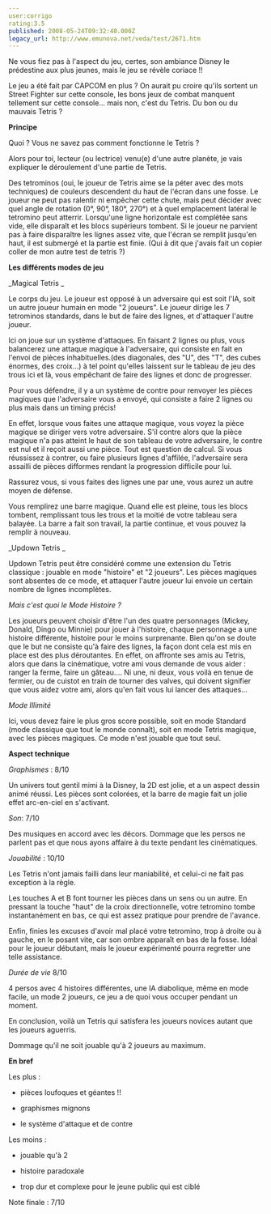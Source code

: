 ```yaml
---
user:corrigo
rating:3.5
published: 2008-05-24T09:32:40.000Z
legacy_url: http://www.emunova.net/veda/test/2671.htm
---
```

Ne vous fiez pas à l'aspect du jeu, certes, son ambiance Disney le prédestine aux plus jeunes, mais le jeu se révèle coriace !!  

Le jeu a été fait par CAPCOM en plus ? On aurait pu croire qu'ils sortent un Street Fighter sur cette console, les bons jeux de combat manquent tellement sur cette console... mais non, c'est du Tetris. Du bon ou du mauvais Tetris ?  

  

  

**Principe**  

  

Quoi ? Vous ne savez pas comment fonctionne le Tetris ?  

Alors pour toi, lecteur (ou lectrice) venu(e) d'une autre planète, je vais expliquer le déroulement d'une partie de Tetris.  

  

Des tetrominos (oui, le joueur de Tetris aime se la péter avec des mots techniques) de couleurs descendent du haut de l'écran dans une fosse. Le joueur ne peut pas ralentir ni empêcher cette chute, mais peut décider avec quel angle de rotation (0°, 90°, 180°, 270°) et à quel emplacement latéral le tetromino peut atterrir. Lorsqu'une ligne horizontale est complétée sans vide, elle disparaît et les blocs supérieurs tombent. Si le joueur ne parvient pas à faire disparaître les lignes assez vite, que l'écran se remplit jusqu'en haut, il est submergé et la partie est finie. (Qui à dit que j'avais fait un copier coller de mon autre test de tetris ?)  

  

  

**Les différents modes de jeu**  

  

_Magical Tetris _  

  

Le corps du jeu. Le joueur est opposé à un adversaire qui est soit l'IA, soit un autre joueur humain en mode "2 joueurs". Le joueur dirige les 7 tetrominos standards, dans le but de faire des lignes, et d'attaquer l'autre joueur.   

Ici on joue sur un système d'attaques. En faisant 2 lignes ou plus, vous balancerez une attaque magique à l'adversaire, qui consiste en fait en l'envoi de pièces inhabituelles.(des diagonales, des "U", des "T", des cubes énormes, des croix...) à tel point qu'elles laissent sur le tableau de jeu des trous ici et là, vous empêchant de faire des lignes et donc de progresser.  

Pour vous défendre, il y a un système de contre pour renvoyer les pièces magiques que l'adversaire vous a envoyé, qui consiste a faire 2 lignes ou plus mais dans un timing précis!  

En effet, lorsque vous faites une attaque magique, vous voyez la pièce magique se diriger vers votre adversaire. S'il contre alors que la pièce magique n'a pas atteint le haut de son tableau de votre adversaire, le contre est nul et il reçoit aussi une pièce. Tout est question de calcul. Si vous réussissez à contrer, ou faire plusieurs lignes d'affilée, l'adversaire sera assailli de pièces difformes rendant la progression difficile pour lui.  

Rassurez vous, si vous faites des lignes une par une, vous aurez un autre moyen de défense.  

Vous remplirez une barre magique. Quand elle est pleine, tous les blocs tombent, remplissant tous les trous et la moitié de votre tableau sera balayée. La barre a fait son travail, la partie continue, et vous pouvez la remplir à nouveau.  

  

_Updown Tetris _  

  

Updown Tetris peut être considéré comme une extension du Tetris classique : jouable en mode "histoire" et "2 joueurs". Les pièces magiques sont absentes de ce mode, et attaquer l'autre joueur lui envoie un certain nombre de lignes incomplètes.  

  

_Mais c'est quoi le Mode Histoire ?_  

  

Les joueurs peuvent choisir d'être l'un des quatre personnages (Mickey, Donald, Dingo ou Minnie) pour jouer à l'histoire, chaque personnage a une histoire différente, histoire pour le moins surprenante. Bien qu'on se doute que le but ne consiste qu'à faire des lignes, la façon dont cela est mis en place est des plus déroutantes. En effet, on affronte ses amis au Tetris, alors que dans la cinématique, votre ami vous demande de vous aider : ranger la ferme, faire un gâteau.... Ni une, ni deux, vous voilà en tenue de fermier, ou de cuistot en train de tourner des valves, qui doivent signifier que vous aidez votre ami, alors qu'en fait vous lui lancer des attaques...  

  

  

_Mode Illimité_  

Ici, vous devez faire le plus gros score possible, soit en mode Standard (mode classique que tout le monde connaît), soit en mode Tetris magique, avec les pièces magiques. Ce mode n'est jouable que tout seul.  

  

  

**Aspect technique**  

  

_Graphismes_ : 8/10  

Un univers tout gentil mimi à la Disney, la 2D est jolie, et a un aspect dessin animé réussi. Les pièces sont colorées, et la barre de magie fait un jolie effet arc-en-ciel en s'activant.  

  

_Son_: 7/10  

Des musiques en accord avec les décors. Dommage que les persos ne parlent pas et que nous ayons affaire à du texte pendant les cinématiques.  

  

_Jouabilité_ : 10/10  

Les Tetris n'ont jamais failli dans leur maniabilité, et celui-ci ne fait pas exception à la règle.  

Les touches A et B font tourner les pièces dans un sens ou un autre. En pressant la touche "haut" de la croix directionnelle, votre tetromino tombe instantanément en bas, ce qui est assez pratique pour prendre de l'avance.  

Enfin, finies les excuses d'avoir mal placé votre tetromino, trop à droite ou à gauche, en le posant vite, car son ombre apparaît en bas de la fosse. Idéal pour le joueur débutant, mais le joueur expérimenté pourra regretter une telle assistance.  

  

  

_Durée de vie_ 8/10  

4 persos avec 4 histoires différentes, une IA diabolique, même en mode facile, un mode 2 joueurs, ce jeu a de quoi vous occuper pendant un moment.  

  

En conclusion, voilà un Tetris qui satisfera les joueurs novices autant que les joueurs aguerris.  

Dommage qu'il ne soit jouable qu'à 2 joueurs au maximum.  

  

**En bref**  

  

Les plus :  

- pièces loufoques et géantes !!  

- graphismes mignons  

- le système d'attaque et de contre  

  

Les moins :  

- jouable qu'à 2  

- histoire paradoxale  

- trop dur et complexe pour le jeune public qui est ciblé  

  

Note finale : 7/10